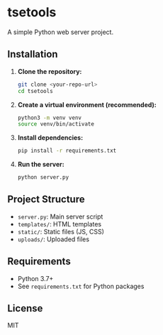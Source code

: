 # tsetools

A simple Python web server project.

## Installation

1. **Clone the repository:**
   ```bash
   git clone <your-repo-url>
   cd tsetools
   ```

2. **Create a virtual environment (recommended):**
   ```bash
   python3 -m venv venv
   source venv/bin/activate
   ```

3. **Install dependencies:**
   ```bash
   pip install -r requirements.txt
   ```

4. **Run the server:**
   ```bash
   python server.py
   ```

## Project Structure

- `server.py`: Main server script
- `templates/`: HTML templates
- `static/`: Static files (JS, CSS)
- `uploads/`: Uploaded files

## Requirements

- Python 3.7+
- See `requirements.txt` for Python packages

## License

MIT
